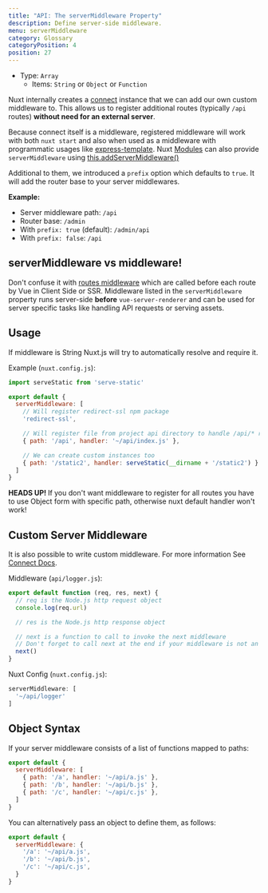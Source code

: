 ```yaml
---
title: "API: The serverMiddleware Property"
description: Define server-side middleware.
menu: serverMiddleware
category: Glossary
categoryPosition: 4
position: 27
---
```


- Type: `Array`
    - Items: `String` or `Object` or `Function`

Nuxt internally creates a [connect](https://github.com/senchalabs/connect) instance that we can add our own custom middleware to. This allows us to register additional routes (typically `/api` routes) **without need for an external server**.

Because connect itself is a middleware, registered middleware will work with both `nuxt start` and also when used as a middleware with programmatic usages like [express-template](https://github.com/nuxt-community/express-template).
Nuxt [Modules](/guide/modules) can also provide `serverMiddleware` using [this.addServerMiddleware()](/api/internals-module-container#addservermiddleware-middleware-)

Additional to them, we introduced a `prefix` option which defaults to `true`. It will add the router base to your server middlewares.

**Example:**

* Server middleware path: `/api`
* Router base: `/admin`
* With `prefix: true` (default): `/admin/api`
* With `prefix: false`: `/api`

## serverMiddleware vs middleware!

Don't confuse it with [routes middleware](/guide/routing#middleware) which are called before each route by Vue in Client Side or SSR.
Middleware listed in the `serverMiddleware` property runs server-side **before** `vue-server-renderer` and can be used for server specific tasks like handling API requests or serving assets.

## Usage

If middleware is String Nuxt.js will try to automatically resolve and require it.

Example (`nuxt.config.js`):

```js
import serveStatic from 'serve-static'

export default {
  serverMiddleware: [
    // Will register redirect-ssl npm package
    'redirect-ssl',

    // Will register file from project api directory to handle /api/* requires
    { path: '/api', handler: '~/api/index.js' },

    // We can create custom instances too
    { path: '/static2', handler: serveStatic(__dirname + '/static2') }
  ]
}
```

<p class="Alert Alert--danger">
    <b>HEADS UP! </b>
    If you don't want middleware to register for all routes you have to use Object form with specific path,
    otherwise nuxt default handler won't work!
</p>

## Custom Server Middleware

It is also possible to write custom middleware. For more information See [Connect Docs](https://github.com/senchalabs/connect#appusefn).

Middleware (`api/logger.js`):

```js
export default function (req, res, next) {
  // req is the Node.js http request object
  console.log(req.url)

  // res is the Node.js http response object

  // next is a function to call to invoke the next middleware
  // Don't forget to call next at the end if your middleware is not an endpoint!
  next()
}
```

Nuxt Config (`nuxt.config.js`):

```js
serverMiddleware: [
  '~/api/logger'
]
```

## Object Syntax

If your server middleware consists of a list of functions mapped to paths:

```js
export default {
  serverMiddleware: [
    { path: '/a', handler: '~/api/a.js' },
    { path: '/b', handler: '~/api/b.js' },
    { path: '/c', handler: '~/api/c.js' },
  ]
}
```

You can alternatively pass an object to define them, as follows:

```js
export default {
  serverMiddleware: {
    '/a': '~/api/a.js',
    '/b': '~/api/b.js',
    '/c': '~/api/c.js',
  }
}
```

